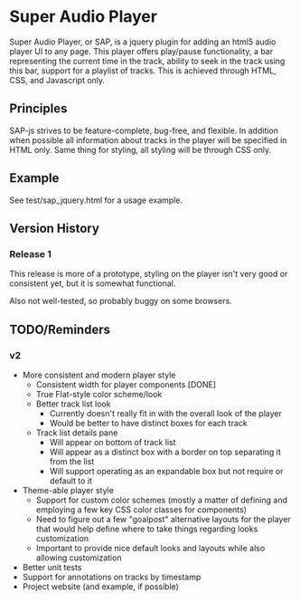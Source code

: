 # Super Audio Player
Super Audio Player, or SAP, is a jquery plugin for adding an html5 audio player UI to any page. This player offers play/pause functionality, a bar representing the current time in the track, ability to seek in the track using this bar, support for a playlist of tracks. This is achieved through HTML, CSS, and Javascript only.

## Principles
SAP-js strives to be feature-complete, bug-free, and flexible. In addition when possible all information about tracks in the player will be specified in HTML only. Same thing for styling, all styling will be through CSS only.

## Example
See test/sap\_jquery.html for a usage example.

## Version History
### Release 1
This release is more of a prototype, styling on the player isn't very good or consistent yet, but it is somewhat functional.

Also not well-tested, so probably buggy on some browsers.

## TODO/Reminders
### v2
* More consistent and modern player style
  * Consistent width for player components [DONE]
  * True Flat-style color scheme/look
  * Better track list look
    * Currently doesn't really fit in with the overall look of the player
    * Would be better to have distinct boxes for each track
  * Track list details pane
    * Will appear on bottom of track list
    * Will appear as a distinct box with a border on top separating it from the list
    * Will support operating as an expandable box but not require or default to it
* Theme-able player style
  * Support for custom color schemes (mostly a matter of defining and employing a few key CSS color classes for components)
  * Need to figure out a few "goalpost" alternative layouts for the player that would help define where to take things regarding looks customization
  * Important to provide nice default looks and layouts while also allowing customization
* Better unit tests
* Support for annotations on tracks by timestamp
* Project website (and example, if possible)

